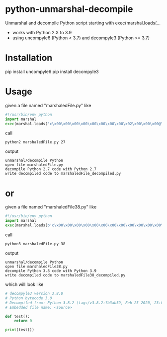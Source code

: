 # python-unmarshal-decompile
Unmarshal and decompile Python script starting with exec(marshal.loads(...

- works with Python 2.X to 3.9
- using uncompyle6 (Python < 3.7) and decompyle3 (Python >= 3.7)

# Installation
pip install uncompyle6
pip install decompyle3

# Usage

given a file named "marshaledFile.py" like

```python
#!/usr/bin/env python
import marshal
exec(marshal.loads('c\x00\x00\x00\x00\x00\x00\x00\x00\x02\x00\x00\x00@\x00\x00\x00s\x90\x00\x00\x00d...
```

call
```
python2 marshaledFile.py 27
```
output
```
unmarshal/decompile Python
open file marshaledFile.py
decompile Python 2.7 code with Python 2.7
write decompiled code to marshaledFile_decompiled.py
```


# or

given a file named "marshaledFile38.py" like

```python
#!/usr/bin/env python
import marshal
exec(marshal.loads(b'c\x00\x00\x00\x00\x00\x00\x00\x00\x00\x00\x00\x00\x00\x00\x00\x00\x02\x00\x00\x00@...
```

call
```
python3 marshaledFile.py 38
```
output
```
unmarshal/decompile Python
open file marshaledFile38.py
decompile Python 3.8 code with Python 3.9
write decompiled code to marshaledFile38_decompiled.py
```

which will look like
```python
# decompyle3 version 3.8.0
# Python bytecode 3.8
# Decompiled from: Python 3.8.2 (tags/v3.8.2:7b3ab59, Feb 25 2020, 23:03:10) [MSC v.1916 64 bit (AMD64)]
# Embedded file name: <source>

def test():
    return 0

print(test())
```




